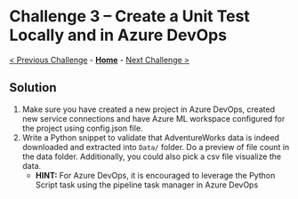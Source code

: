 # Challenge 3 – Create a Unit Test Locally and in Azure DevOps

[< Previous Challenge](./Solution-02.md) - **[Home](./README.md)** - [Next Challenge >](./Solution-04.md)

## Solution

1.  Make sure you have created a new project in Azure DevOps, created new service connections and have Azure ML workspace configured for the project using config.json file.
1.  Write a Python snippet to validate that AdventureWorks data is indeed downloaded and extracted into `Data/` folder. Do a preview of file count in the data folder. Additionally, you could also pick a csv file visualize the data.
    - **HINT:** For Azure DevOps, it is encouraged to leverage the Python Script task using the pipeline task manager in Azure DevOps
